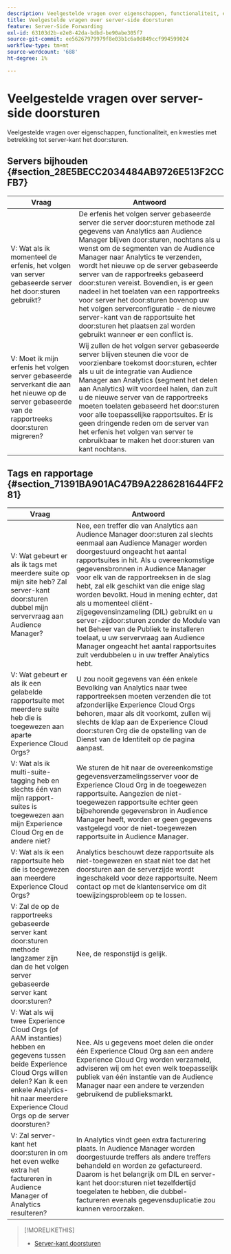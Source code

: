 ```yaml
---
description: Veelgestelde vragen over eigenschappen, functionaliteit, en kwesties met betrekking tot server-kant het door:sturen.
title: Veelgestelde vragen over server-side doorsturen
feature: Server-Side Forwarding
exl-id: 63103d2b-e2e8-42da-bdbd-be90abe305f7
source-git-commit: ee56267979979f8e03b1c6a0d849ccf994599024
workflow-type: tm+mt
source-wordcount: '688'
ht-degree: 1%

---
```


# Veelgestelde vragen over server-side doorsturen

Veelgestelde vragen over eigenschappen, functionaliteit, en kwesties met betrekking tot server-kant het door:sturen.

## Servers bijhouden {#section_28E5BECC2034484AB9726E513F2CCFB7}

| Vraag | Antwoord |
|--- |--- |
| V: Wat als ik momenteel de erfenis, het volgen van server gebaseerde server het door:sturen gebruikt? | De erfenis het volgen server gebaseerde server die server door:sturen methode zal gegevens van Analytics aan Audience Manager blijven door:sturen, nochtans als u wenst om de segmenten van de Audience Manager naar Analytics te verzenden, wordt het nieuwe op de server gebaseerde server van de rapportreeks gebaseerd door:sturen vereist. Bovendien, is er geen nadeel in het toelaten van een rapportreeks voor server het door:sturen bovenop uw het volgen serverconfiguratie - de nieuwe server-kant van de rapportsuite het door:sturen het plaatsen zal worden gebruikt wanneer er een conflict is. |
| V: Moet ik mijn erfenis het volgen server gebaseerde serverkant die aan het nieuwe op de server gebaseerde van de rapportreeks door:sturen migreren? | Wij zullen de het volgen server gebaseerde server blijven steunen die voor de voorzienbare toekomst door:sturen, echter als u uit de integratie van Audience Manager aan Analytics (segment het delen aan Analytics) wilt voordeel halen, dan zult u de nieuwe server van de rapportreeks moeten toelaten gebaseerd het door:sturen voor alle toepasselijke rapportsuites. Er is geen dringende reden om de server van het erfenis het volgen van server te onbruikbaar te maken het door:sturen van kant nochtans. |

## Tags en rapportage {#section_71391BA901AC47B9A2286281644FF281}

| Vraag | Antwoord |
|--- |--- |
| V: Wat gebeurt er als ik tags met meerdere suite op mijn site heb? Zal server-kant door:sturen dubbel mijn servervraag aan Audience Manager? | Nee, een treffer die van Analytics aan Audience Manager door:sturen zal slechts eenmaal aan Audience Manager worden doorgestuurd ongeacht het aantal rapportsuites in hit. Als u overeenkomstige gegevensbronnen in Audience Manager voor elk van de rapportreeksen in de slag hebt, zal elk geschikt van die enige slag worden bevolkt.  Houd in mening echter, dat als u momenteel cliënt-zijgegevensinzameling (DIL) gebruikt en u server-zijdoor:sturen zonder de Module van het Beheer van de Publiek te installeren toelaat, u uw servervraag aan Audience Manager ongeacht het aantal rapportsuites zult verdubbelen u in uw treffer Analytics hebt. |
| V: Wat gebeurt er als ik een gelabelde rapportsuite met meerdere suite heb die is toegewezen aan aparte Experience Cloud Orgs? | U zou nooit gegevens van één enkele Bevolking van Analytics naar twee rapportreeksen moeten verzenden die tot afzonderlijke Experience Cloud Orgs behoren, maar als dit voorkomt, zullen wij slechts de klap aan de Experience Cloud door:sturen Org die de opstelling van de Dienst van de Identiteit op de pagina aanpast. |
| V: Wat als ik multi-suite-tagging heb en slechts één van mijn rapport-suites is toegewezen aan mijn Experience Cloud Org en de andere niet? | We sturen de hit naar de overeenkomstige gegevensverzamelingsserver voor de Experience Cloud Org in de toegewezen rapportsuite. Aangezien de niet-toegewezen rapportsuite echter geen bijbehorende gegevensbron in Audience Manager heeft, worden er geen gegevens vastgelegd voor de niet-toegewezen rapportsuite in Audience Manager. |
| V: Wat als ik een rapportsuite heb die is toegewezen aan meerdere Experience Cloud Orgs? | Analytics beschouwt deze rapportsuite als niet-toegewezen en staat niet toe dat het doorsturen aan de serverzijde wordt ingeschakeld voor deze rapportsuite. Neem contact op met de klantenservice om dit toewijzingsprobleem op te lossen. |
| V: Zal de op de rapportreeks gebaseerde server kant door:sturen methode langzamer zijn dan de het volgen server gebaseerde server kant door:sturen? | Nee, de responstijd is gelijk. |
| V: Wat als wij twee Experience Cloud Orgs (of AAM instanties) hebben en gegevens tussen beide Experience Cloud Orgs willen delen? Kan ik een enkele Analytics-hit naar meerdere Experience Cloud Orgs op de server doorsturen? | Nee. Als u gegevens moet delen die onder één Experience Cloud Org aan een andere Experience Cloud Org worden verzameld, adviseren wij om het even welk toepasselijk publiek van één instantie van de Audience Manager naar een andere te verzenden gebruikend de publieksmarkt. |
| V: Zal server-kant het door:sturen in om het even welke extra het factureren in Audience Manager of Analytics resulteren? | In Analytics vindt geen extra facturering plaats. In Audience Manager worden doorgestuurde treffers als andere treffers behandeld en worden ze gefactureerd.  Daarom is het belangrijk om DIL en server-kant het door:sturen niet tezelfdertijd toegelaten te hebben, die dubbel-factureren evenals gegevensduplicatie zou kunnen veroorzaken. |

>[!MORELIKETHIS]
>
>* [Server-kant doorsturen](/help/admin/admin/c-server-side-forwarding/ssf.md)

